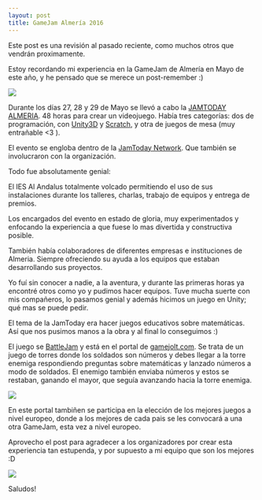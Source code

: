 ```yaml
---
layout: post
title: GameJam Almería 2016
---
```


Este post es una revisión al pasado reciente, como muchos otros que vendrán proximamente.

Estoy recordando mi experiencia en la GameJam de Almería en Mayo de este año, y he pensado que se merece un post-remember :)

![](https://i.imgur.com/4Mm9ccE.png)

Durante los días 27, 28 y 29 de Mayo se llevó a cabo la [JAMTODAY ALMERIA](http://www.jamtodayalmeria.com/).
48 horas para crear un videojuego.
Había tres categorías: dos de programación, con [Unity3D](https://unity3d.com/es) y [Scratch](https://scratch.mit.edu/), y otra de juegos de mesa (muy entrañable <3 ).

El evento se engloba dentro de la [JamToday Network](http://www.jamtoday.eu/about-us-2/about-jamtoday-network/). Que también se involucraron con la organización.

Todo fue absolutamente genial:

El IES Al Andalus totalmente volcado permitiendo el uso de sus instalaciones durante los talleres, charlas, trabajo de equipos y entrega de premios.

Los encargados del evento en estado de gloria, muy experimentados y enfocando la experiencia a que fuese lo mas divertida y constructiva posible.

También había colaboradores de diferentes empresas e instituciones de Almeria. Siempre ofreciendo su ayuda a los equipos que estaban desarrollando sus proyectos.


Yo fuí sin conocer a nadie, a la aventura, y durante las primeras horas ya encontré otros como yo y pudimos hacer equipos. Tuve mucha suerte con mis compañeros, lo pasamos genial y además hicimos un juego en Unity; qué mas se puede pedir.

El tema de la JamToday era hacer juegos educativos sobre matemáticas. Así que nos pusimos manos a la obra y al final lo conseguimos :)

El juego se [BattleJam](http://jams.gamejolt.io/jamtodayalmeria/games/battlejam/152634) y está en el portal de [gamejolt.com](http://gamejolt.com/games/battlejam/152634). Se trata de un juego de torres donde los soldados son números y debes llegar a la torre enemiga respondiendo preguntas sobre matemáticas y lanzado números a modo de soldados. El enemigo también enviaba números y estos se restaban, ganando el mayor, que seguía avanzando hacia la torre enemiga.

![](https://n3b6p5n5.ssl.hwcdn.net/data/games/2/134/152634/screenshots/battlejam_2016-05-30_14-02-13-s3fiu2dr.jpg)

En este portal tambiñen se participa en la elección de los mejores juegos a nivel europeo, donde a los mejores de cada pais se les convocará a una otra GameJam, esta vez a nivel europeo.

Aprovecho el post para agradecer a los organizadores por crear esta experiencia tan estupenda, y por supuesto a mi equipo que son los mejores :D

![](https://lh3.googleusercontent.com/GhkVdteCEtDUxuSVOuPr0H8JqFrN6C0MS_S12ZIMsrcl9AgWuhetOMnTWnTy1wW2wsYyBcsqi2turTsKb-Fmlqq-rvsthFitZtbF9VYtgkIWabLJjgZZrPdWGke5ztukUHxnNTRmzCp-iScRcX2LgClTu8WuBY8Oz1je6SkBK0WEljNEonsfy13wC6ZEDhR0NZh-ZtkXSqRpE-Y8nSQKRXXAyTMM3NOxYQ4MCHv5h5Ml0pSSVPzQAcJmaIY39DrGmM2PADNGPKt7pNUXTpTIcMKx7FcoZemxzm7u8UbwOdWXKBVnl6PCMfVM9cukDlZBSTfjzcGDK0HM9aTdkEOtc3Qp8XT7q1-vIiZEUNAuKORMIXlhT5SkbA-DcFQLk6h-7n2sKVYZ9MUOfgH8M6y4G8dAnNycclU45Crbonefszx9g6qc5NMeKbfP0Xj8JD4eA7BjfT_LzVjz_YrM3Rhl2kiW1gKnQI-aBLlbjvuGs18byZybPoicu3uOm6oEGVuYAgLRsrdLfrIWcAUeeXHZxZBC8JbPATEBOOaoM7D_DGU1oLBJM-FGHp2f1_O7Iksh5F9e1QKQNYUjqpwn5YkOp9sU7MPs0lOB-4JtiwcDXJOlgt4F=w958-h639-no)

Saludos!

